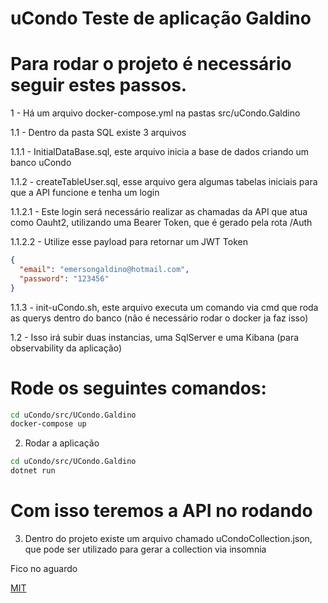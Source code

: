 # uCondo Teste de aplicação Galdino

# Para rodar o projeto é necessário seguir estes passos.

1 - Há um arquivo docker-compose.yml na pastas src/uCondo.Galdino

1.1 - Dentro da pasta SQL existe 3 arquivos

  1.1.1 - InitialDataBase.sql, este arquivo inicia a base de dados criando um banco uCondo
  
  1.1.2 - createTableUser.sql, esse arquivo gera algumas tabelas iniciais para que a API funcione e tenha um login
    
  1.1.2.1 - Este login será necessário realizar as chamadas da API que atua como Oauht2, utilizando uma Bearer Token, que é gerado pela rota /Auth
  
  1.1.2.2 - Utilize esse payload para retornar um JWT Token 
  
  ```json
  {
    "email": "emersongaldino@hotmail.com",
    "password": "123456"
  }
  ```
   
  1.1.3 - init-uCondo.sh, este arquivo executa um comando via cmd que roda as querys dentro do banco (não é necessário rodar o docker ja faz isso)
  
1.2 - Isso irá subir duas instancias, uma SqlServer e uma Kibana (para observability da aplicação)

# Rode os seguintes comandos:
```bash
cd uCondo/src/UCondo.Galdino
docker-compose up
```

2. Rodar a aplicação
```bash
cd uCondo/src/UCondo.Galdino
dotnet run
```

# Com isso teremos a API no rodando 

3. Dentro do projeto existe um arquivo chamado uCondoCollection.json, que pode ser utilizado para gerar a collection via insomnia


Fico no aguardo 

[MIT](https://github.com/EmersonGaldino)
